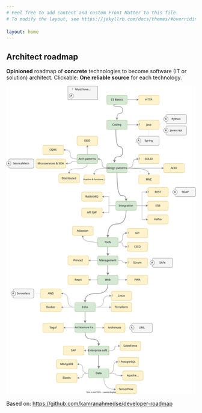 ```yaml
---
# Feel free to add content and custom Front Matter to this file.
# To modify the layout, see https://jekyllrb.com/docs/themes/#overriding-theme-defaults

layout: home
---
```



## Architect roadmap

**Opinioned** roadmap of **concrete** technologies to become software (IT or solution) architect. Clickable: **One reliable source** for each technology.

![Architect roadmap](./sources/Architecture.drawio.svg)

Based on: https://github.com/kamranahmedse/developer-roadmap



